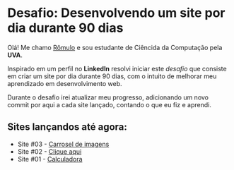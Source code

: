 # Desafio: Desenvolvendo um site por dia durante 90 dias

Olá! Me chamo [Rômulo](https://www.linkedin.com/in/romulolss/) e sou estudante de Ciêncida da Computação pela **UVA**.

Inspirado em um perfil no **LinkedIn** resolvi iniciar este _desafio_ que consiste em criar um site por dia durante 90 dias, com o intuito de melhorar meu aprendizado em desenvolvimento web.

Durante o desafio irei atualizar meu progresso, adicionando um novo commit por aqui a cada site lançado, contando o que eu fiz e aprendi.

## Sites lançandos até agora:

- Site #03 - [Carrosel de imagens](https://romulohe4rt.github.io/90sites90days/90sites-challenge/03-carroseldeimagens)
- Site #02 - [Clique aqui](https://romulohe4rt.github.io/90sites90days/90sites-challenge/02-cliqueaqui/)
- Site #01 - [Calculadora](https://romulohe4rt.github.io/90sites90days/90sites-challenge/01-calculadora/)
